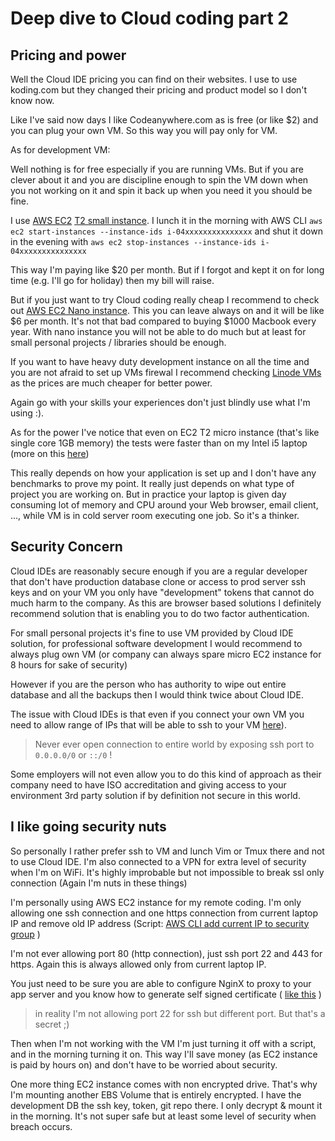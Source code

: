 # Deep dive to Cloud coding part 2


## Pricing and power

Well the Cloud IDE pricing you can find on their websites. I use to use
koding.com but they changed their pricing and product model so I don't know now.

Like I've said now days I like Codeanywhere.com as is free (or like $2) and you can plug your
own VM. So this way you will pay only for VM.

As for development VM:

Well nothing is for free especially if you are running VMs. But if you
are clever about it and you are discipline enough to spin the VM down
when you not working on it and spin it back up when you need it you
should be fine.

I use [AWS EC2](https://aws.amazon.com/ec2/) [T2 small instance](https://aws.amazon.com/ec2/instance-types/).
 I lunch it in the morning with AWS CLI `aws ec2
start-instances --instance-ids i-04xxxxxxxxxxxxxxx` and shut it down
in the evening with `aws ec2 stop-instances --instance-ids i-04xxxxxxxxxxxxxxx`

This way I'm paying like $20 per month. But if I forgot and kept it on
for long time (e.g. I'll go for holiday) then my bill will raise.

But if you just want to try Cloud coding really cheap I recommend to check out [AWS EC2 Nano instance](https://aws.amazon.com/about-aws/whats-new/2015/12/introducing-t2-nano-the-smallest-lowest-cost-amazon-ec2-instance/).
This you can leave always on and it will be like
$6 per month. It's not that bad compared to buying $1000 Macbook every year. With nano instance you will not be able to
do much but at least for small personal projects / libraries should be
enough.

If you want to have heavy duty development instance on all the time and you are not afraid to set up VMs firewal
I recommend checking
[Linode VMs](https://www.linode.com/pricing?gclid=CjwKCAjw3rfOBRBJEiwAam-GsIM8TYsuxFSJZrWJQsdpWjQyuRB9wFpwz7zdHIF1Mo-fN2v67spYvRoC9EcQAvD_BwE) as
the prices are much cheaper for better power.

Again go with your skills your experiences don't just blindly use what
I'm using :).

As for the power I've notice that even on EC2 T2 micro instance (that's
like single core 1GB memory) the tests were faster than on my Intel i5
laptop (more on this [here](http://www.eq8.eu/blogs/18-chromebook-for-web-developers))

This really depends on how your application is set up and I don't have
any benchmarks to prove my point. It really just depends on what type of
project you are working on. But in practice your laptop is given day
consuming lot of memory and CPU around your Web browser, email client,
..., while VM is in cold server room executing one job. So it's a
thinker.



## Security Concern

Cloud IDEs are reasonably secure enough if you are a regular developer that don't have production database clone
or access to prod server ssh keys and on your VM you only have
"development" tokens that cannot do much harm to the company. As this are browser based
solutions I definitely recommend solution that is enabling you to do two
factor authentication.

For small personal projects it's fine to use VM provided by Cloud IDE
solution, for professional software development I would recommend to always plug own VM (or company can always spare micro EC2 instance for 8 hours for sake of security)

However if you are the person who has authority to wipe out entire
database and all the backups then I would think twice about Cloud IDE.

The issue with Cloud IDEs is that even if you connect your own VM you need to allow range of IPs that will be able to ssh
to your VM [here](http://docs.codeanywhere.com/connections/sshserver.html)).

> Never ever open connection to entire world by exposing ssh port to `0.0.0.0/0` or `::/0` !

Some employers will not even allow you to do this kind of approach as
their company need to have ISO accreditation and giving access to your environment
3rd party solution if by definition not secure in this world.


## I like going security nuts

So personally I rather prefer ssh to VM and lunch Vim or Tmux there and
not to use Cloud IDE. I'm also connected to a VPN for extra level of
security when I'm on WiFi. It's highly improbable but not impossible to
break ssl only connection (Again I'm nuts in these things)

I'm personally using AWS EC2 instance for my remote coding. I'm only
allowing one ssh connection and one https connection from current laptop
IP and remove old IP address (Script: [AWS CLI add current IP to security group](https://gist.github.com/equivalent/b065dac71316b815fa98fafa0684dc85) )

I'm not ever allowing port 80 (http connection), just ssh port 22 and 443 for https.
Again this is always allowed only from current laptop IP.

You just need to be sure you are able to configure NginX to proxy to
your app server and you know how to generate self signed
certificate ( [like this](https://github.com/equivalent/scrapbook2/blob/master/nginx.md) )

> in reality I'm not allowing port 22 for ssh but different port. But
> that's a secret ;)

Then when I'm not working with the VM I'm just turning it off with a
script, and in the morning turning it on. This way I'll save money (as
EC2 instance is paid by hours on) and
don't have to be worried about security.

One more thing EC2 instance comes with non encrypted drive. That's why
I'm mounting another EBS Volume that is entirely encrypted. I have the
development DB the ssh key, token, git repo there. I only decrypt &
mount it in the morning. It's not super safe but at least some level of
security when breach occurs.




